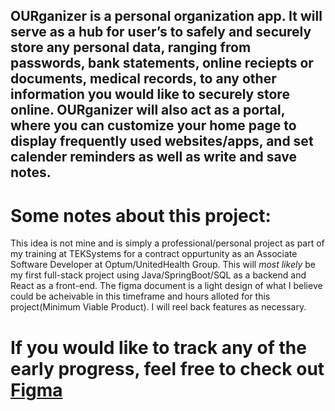 ## OURganizer is a personal organization app. It will serve as a hub for user’s to safely and securely store any personal data, ranging from passwords, bank statements, online reciepts or documents, medical records, to any other information you would like to securely store online. OURganizer will also act as a portal, where you can customize your home page to display frequently used websites/apps, and set calender reminders as well as write and save notes.

# Some notes about this project:

This idea is not mine and is simply a professional/personal project as part of my training at TEKSystems for a contract oppurtunity as an Associate Software Developer at Optum/UnitedHealth Group.
This will *most likely* be my first full-stack project using Java/SpringBoot/SQL as a backend and React as a front-end.
The figma document is a light design of what I believe could be acheivable in this timeframe and hours alloted for this project(Minimum Viable Product). I will reel back features as necessary. 

# If you would like to track any of the early progress, feel free to check out [Figma](https://www.figma.com/file/UQQ5IrU5dDYFY8fakUKwtM/OURganizer?node-id=0%3A1)
